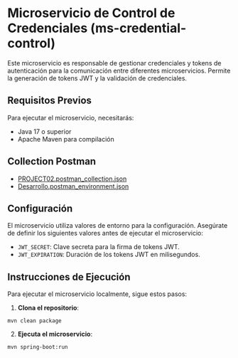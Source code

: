 # Microservicio de Control de Credenciales (ms-credential-control)

Este microservicio es responsable de gestionar credenciales y tokens de autenticación para la comunicación entre diferentes microservicios. Permite la generación de tokens JWT y la validación de credenciales.

## Requisitos Previos
Para ejecutar el microservicio, necesitarás:
- Java 17 o superior
- Apache Maven para compilación

## Collection Postman
- [PROJECT02.postman_collection.json](PROJECT02.postman_collection.json)
- [Desarrollo.postman_environment.json](Desarrollo.postman_environment.json)

## Configuración
El microservicio utiliza valores de entorno para la configuración. Asegúrate de definir los siguientes valores antes de ejecutar el microservicio:
- `JWT_SECRET`: Clave secreta para la firma de tokens JWT.
- `JWT_EXPIRATION`: Duración de los tokens JWT en milisegundos.


## Instrucciones de Ejecución
Para ejecutar el microservicio localmente, sigue estos pasos:

1. **Clona el repositorio**:
```
mvn clean package
```

2. **Ejecuta el microservicio**:
```
mvn spring-boot:run
```

